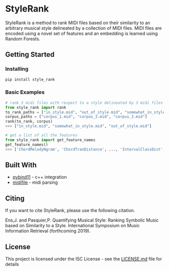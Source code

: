 # StyleRank

StyleRank is a method to rank MIDI files based on their similarity to an arbitrary musical style delineated by a collection of MIDI files. MIDI files are encoded using a novel set of features and an embedding is learned using Random Forests.

## Getting Started

### Installing

```python
pip install style_rank
```

### Basic Examples

```python
# rank 3 midi files with respect to a style delineated by 3 midi files
from style_rank import rank
to_rank_paths = ["in_style.mid", "out_of_style.mid", "somewhat_in_style.mid"]
corpus_paths = ["corpus_1.mid", "corpus_2.mid", "corpus_3.mid"]
rank(to_rank, corpus)
>>> ["in_style.mid", "somewhat_in_style.mid", "out_of_style.mid"]

# get a list of all the features
from style_rank import get_feature_names
get_feature_names()
>>> ['ChordMelodyNgram', 'ChordTranDistance', ..., 'IntervalClassDist', 'IntervalDist']
```

## Built With

* [pybind11](https://github.com/pybind/pybind11) - c++ integration 
* [midifile](https://midifile.sapp.org/) - midi parsing

## Citing

If you want to cite StyleRank, please use the following citation.

Ens,J. and Pasquier,P. Quantifying Musical Style: Ranking Symbolic Music based on Similarity to a Style. International Symposium on Music Information Retrieval (forthcoming 2019).

## License

This project is licensed under the ISC License - see the [LICENSE.md](LICENSE.md) file for details
